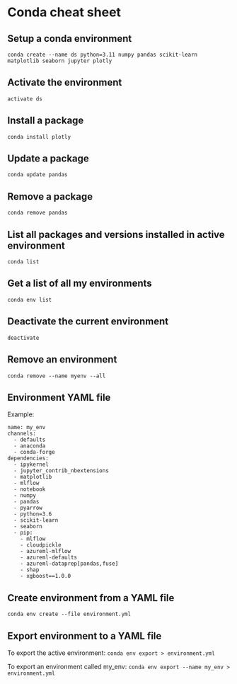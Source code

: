 # Conda cheat sheet

## Setup a conda environment
 
``conda create --name ds python=3.11 numpy pandas scikit-learn matplotlib seaborn jupyter plotly``

## Activate the environment

``activate ds``

## Install a package

``conda install plotly``

## Update a package

``conda update pandas``

## Remove a package

``conda remove pandas``

## List all packages and versions installed in active environment

``conda list``

## Get a list of all my environments

``conda env list``

## Deactivate the current environment 

``deactivate``

## Remove an environment

``conda remove --name myenv --all``

## Environment YAML file

Example:

```
name: my_env
channels:
  - defaults
  - anaconda
  - conda-forge
dependencies:
  - ipykernel
  - jupyter_contrib_nbextensions
  - matplotlib
  - mlflow
  - notebook
  - numpy
  - pandas
  - pyarrow
  - python=3.6
  - scikit-learn
  - seaborn
  - pip:
    - mlflow
    - cloudpickle
    - azureml-mlflow
    - azureml-defaults
    - azureml-dataprep[pandas,fuse]
    - shap
    - xgboost==1.0.0
```

## Create environment from a YAML file

```conda env create --file environment.yml```

## Export environment to a YAML file

To export the active environment: ```conda env export > environment.yml```

To export an environment called my_env: ```conda env export --name my_env > environment.yml```
